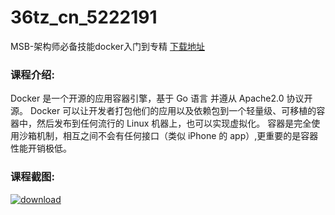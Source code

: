 # 36tz_cn_5222191
MSB-架构师必备技能docker入门到专精
[下载地址](http://www.36tz.cn/article/5222191 "下载地址")
### 课程介绍:
Docker 是一个开源的应用容器引擎，基于 Go 语言 并遵从 Apache2.0 协议开源。
Docker 可以让开发者打包他们的应用以及依赖包到一个轻量级、可移植的容器中，然后发布到任何流行的 Linux 机器上，也可以实现虚拟化。
容器是完全使用沙箱机制，相互之间不会有任何接口（类似 iPhone 的 app）,更重要的是容器性能开销极低。

### 课程截图:
[![download](http://36tz.cn/muke_img/2021_12_2-47.png "下载地址")](http://www.36tz.cn "下载地址")
